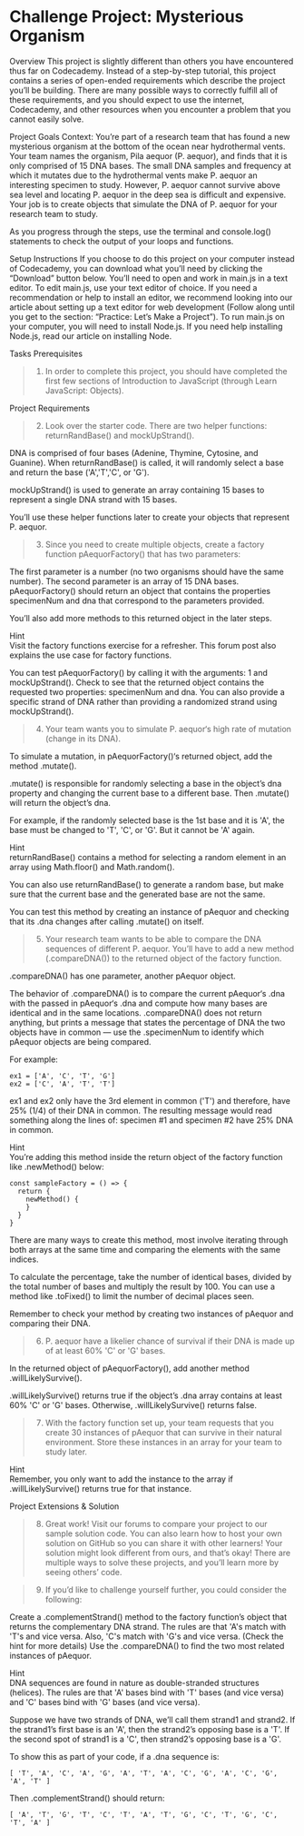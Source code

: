 # Challenge Project: Mysterious Organism

Overview
This project is slightly different than others you have encountered thus far on Codecademy. Instead of a step-by-step tutorial, this project contains a series of open-ended requirements which describe the project you’ll be building. There are many possible ways to correctly fulfill all of these requirements, and you should expect to use the internet, Codecademy, and other resources when you encounter a problem that you cannot easily solve.

Project Goals
Context: You’re part of a research team that has found a new mysterious organism at the bottom of the ocean near hydrothermal vents. Your team names the organism, Pila aequor (P. aequor), and finds that it is only comprised of 15 DNA bases. The small DNA samples and frequency at which it mutates due to the hydrothermal vents make P. aequor an interesting specimen to study. However, P. aequor cannot survive above sea level and locating P. aequor in the deep sea is difficult and expensive. Your job is to create objects that simulate the DNA of P. aequor for your research team to study.

As you progress through the steps, use the terminal and console.log() statements to check the output of your loops and functions.

Setup Instructions
If you choose to do this project on your computer instead of Codecademy, you can download what you’ll need by clicking the “Download” button below. You’ll need to open and work in main.js in a text editor. To edit main.js, use your text editor of choice. If you need a recommendation or help to install an editor, we recommend looking into our article about setting up a text editor for web development (Follow along until you get to the section: “Practice: Let’s Make a Project”). To run main.js on your computer, you will need to install Node.js. If you need help installing Node.js, read our article on installing Node.

Tasks
Prerequisites

> 1. In order to complete this project, you should have completed the first few sections of Introduction to JavaScript (through Learn JavaScript: Objects).

Project Requirements

> 2. Look over the starter code. There are two helper functions: returnRandBase() and mockUpStrand().

DNA is comprised of four bases (Adenine, Thymine, Cytosine, and Guanine). When returnRandBase() is called, it will randomly select a base and return the base ('A','T','C', or 'G').

mockUpStrand() is used to generate an array containing 15 bases to represent a single DNA strand with 15 bases.

You’ll use these helper functions later to create your objects that represent P. aequor.

> 3. Since you need to create multiple objects, create a factory function pAequorFactory() that has two parameters:

The first parameter is a number (no two organisms should have the same number).
The second parameter is an array of 15 DNA bases.
pAequorFactory() should return an object that contains the properties specimenNum and dna that correspond to the parameters provided.

You’ll also add more methods to this returned object in the later steps.


Hint <br>
Visit the factory functions exercise for a refresher. This forum post also explains the use case for factory functions.

You can test pAequorFactory() by calling it with the arguments: 1 and mockUpStrand(). Check to see that the returned object contains the requested two properties: specimenNum and dna. You can also provide a specific strand of DNA rather than providing a randomized strand using mockUpStrand().

> 4. Your team wants you to simulate P. aequor‘s high rate of mutation (change in its DNA).

To simulate a mutation, in pAequorFactory()‘s returned object, add the method .mutate().

.mutate() is responsible for randomly selecting a base in the object’s dna property and changing the current base to a different base. Then .mutate() will return the object’s dna.

For example, if the randomly selected base is the 1st base and it is 'A', the base must be changed to 'T', 'C', or 'G'. But it cannot be 'A' again.


Hint <br>
returnRandBase() contains a method for selecting a random element in an array using Math.floor() and Math.random().

You can also use returnRandBase() to generate a random base, but make sure that the current base and the generated base are not the same.

You can test this method by creating an instance of pAequor and checking that its .dna changes after calling .mutate() on itself.

> 5. Your research team wants to be able to compare the DNA sequences of different P. aequor. You’ll have to add a new method (.compareDNA()) to the returned object of the factory function.

.compareDNA() has one parameter, another pAequor object.

The behavior of .compareDNA() is to compare the current pAequor‘s .dna with the passed in pAequor‘s .dna and compute how many bases are identical and in the same locations. .compareDNA() does not return anything, but prints a message that states the percentage of DNA the two objects have in common — use the .specimenNum to identify which pAequor objects are being compared.

For example:

    ex1 = ['A', 'C', 'T', 'G']
    ex2 = ['C', 'A', 'T', 'T']
    
ex1 and ex2 only have the 3rd element in common ('T') and therefore, have 25% (1/4) of their DNA in common. The resulting message would read something along the lines of: specimen #1 and specimen #2 have 25% DNA in common.


Hint <br>
You’re adding this method inside the return object of the factory function like .newMethod() below:

    const sampleFactory = () => {
      return {
        newMethod() {
        }
      }
    }
    
There are many ways to create this method, most involve iterating through both arrays at the same time and comparing the elements with the same indices.

To calculate the percentage, take the number of identical bases, divided by the total number of bases and multiply the result by 100. You can use a method like .toFixed() to limit the number of decimal places seen.

Remember to check your method by creating two instances of pAequor and comparing their DNA.

> 6. P. aequor have a likelier chance of survival if their DNA is made up of at least 60% 'C' or 'G' bases.

In the returned object of pAequorFactory(), add another method .willLikelySurvive().

.willLikelySurvive() returns true if the object’s .dna array contains at least 60% 'C' or 'G' bases. Otherwise, .willLikelySurvive() returns false.

> 7. With the factory function set up, your team requests that you create 30 instances of pAequor that can survive in their natural environment. Store these instances in an array for your team to study later.


Hint <br>
Remember, you only want to add the instance to the array if .willLikelySurvive() returns true for that instance.

Project Extensions & Solution

> 8. Great work! Visit our forums to compare your project to our sample solution code. You can also learn how to host your own solution on GitHub so you can share it with other learners! Your solution might look different from ours, and that’s okay! There are multiple ways to solve these projects, and you’ll learn more by seeing others’ code.

> 9. If you’d like to challenge yourself further, you could consider the following:

Create a .complementStrand() method to the factory function’s object that returns the complementary DNA strand. The rules are that 'A's match with 'T's and vice versa. Also, 'C's match with 'G's and vice versa. (Check the hint for more details)
Use the .compareDNA() to find the two most related instances of pAequor.

Hint <br>
DNA sequences are found in nature as double-stranded structures (helices). The rules are that 'A' bases bind with 'T' bases (and vice versa) and 'C' bases bind with 'G' bases (and vice versa).

Suppose we have two strands of DNA, we’ll call them strand1 and strand2. If the strand1’s first base is an 'A', then the strand2’s opposing base is a 'T'. If the second spot of strand1 is a 'C', then strand2’s opposing base is a 'G'.

To show this as part of your code, if a .dna sequence is:

    [ 'T', 'A', 'C', 'A', 'G', 'A', 'T', 'A', 'C', 'G', 'A', 'C', 'G', 'A', 'T' ]
Then .complementStrand() should return:

    [ 'A', 'T', 'G', 'T', 'C', 'T', 'A', 'T', 'G', 'C', 'T', 'G', 'C', 'T', 'A' ]
